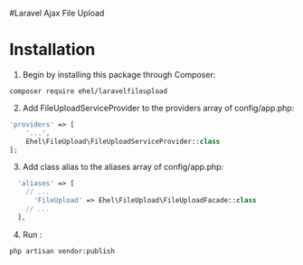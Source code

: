 #Laravel Ajax File Upload

# Installation

1. Begin by installing this package through Composer:

```
composer require ehel/laravelfileupload
```

2. Add FileUploadServiceProvider to the providers array of config/app.php:

```php
'providers' => [
    '...',
    Ehel\FileUpload\FileUploadServiceProvider::class
];
```

3.  Add class alias to the aliases array of config/app.php:

```php
  'aliases' => [
    // ...
      'FileUpload' => Ehel\FileUpload\FileUploadFacade::class
    // ...
  ],
```

4. Run :

```
php artisan vendor:publish
```

